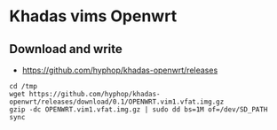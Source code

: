 # Khadas vims Openwrt

## Download and write

+ https://github.com/hyphop/khadas-openwrt/releases

```
cd /tmp
wget https://github.com/hyphop/khadas-openwrt/releases/download/0.1/OPENWRT.vim1.vfat.img.gz
gzip -dc OPENWRT.vim1.vfat.img.gz | sudo dd bs=1M of=/dev/SD_PATH
sync
```

